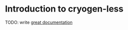 # Introduction to cryogen-less

TODO: write [great documentation](http://jacobian.org/writing/what-to-write/)
